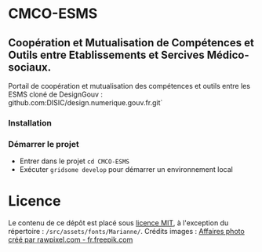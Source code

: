 # CMCO-ESMS
## Coopération et Mutualisation de Compétences et Outils entre Etablissements et Sercives Médico-sociaux.
Portail de coopération et mutualisation des compétences et outils entre les ESMS
cloné de DesignGouv : github.com:DISIC/design.numerique.gouv.fr.git`

### Installation



### Démarrer le projet
- Entrer dans le projet `cd CMCO-ESMS`
- Exécuter `gridsome develop` pour démarrer un environnement local


# Licence
Le contenu de ce dépôt est placé sous [licence MIT](LICENSE), à l'exception du répertoire : `/src/assets/fonts/Marianne/`. 
Crédits images : <a href='https://fr.freepik.com/photos/affaires'>Affaires photo créé par rawpixel.com - fr.freepik.com</a>

